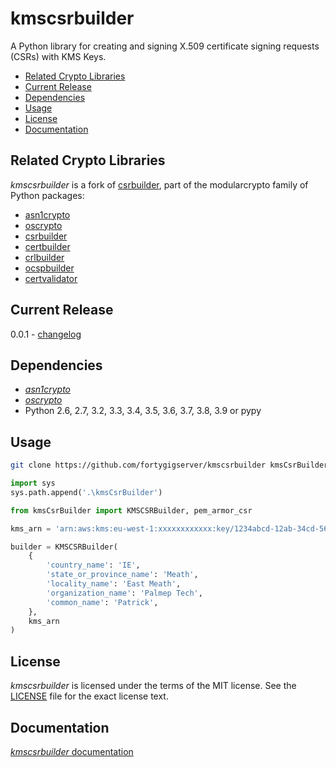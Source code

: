 # kmscsrbuilder

A Python library for creating and signing X.509 certificate signing requests
(CSRs) with KMS Keys.

 - [Related Crypto Libraries](#related-crypto-libraries)
 - [Current Release](#current-release)
 - [Dependencies](#dependencies)
 - [Usage](#usage)
 - [License](#license)
 - [Documentation](#documentation)

## Related Crypto Libraries

*kmscsrbuilder* is a fork of [csrbuilder](https://github.com/wbond/csrbuilder), part of the modularcrypto family of Python packages:

 - [asn1crypto](https://github.com/wbond/asn1crypto)
 - [oscrypto](https://github.com/wbond/oscrypto)
 - [csrbuilder](https://github.com/wbond/csrbuilder)
 - [certbuilder](https://github.com/wbond/certbuilder)
 - [crlbuilder](https://github.com/wbond/crlbuilder)
 - [ocspbuilder](https://github.com/wbond/ocspbuilder)
 - [certvalidator](https://github.com/wbond/certvalidator)

## Current Release

0.0.1 - [changelog](changelog.md)

## Dependencies

 - [*asn1crypto*](https://github.com/wbond/asn1crypto)
 - [*oscrypto*](https://github.com/wbond/oscrypto)
 - Python 2.6, 2.7, 3.2, 3.3, 3.4, 3.5, 3.6, 3.7, 3.8, 3.9 or pypy

## Usage

```bash
git clone https://github.com/fortygigserver/kmscsrbuilder kmsCsrBuilder
```

```python
import sys
sys.path.append('.\kmsCsrBuilder')

from kmsCsrBuilder import KMSCSRBuilder, pem_armor_csr

kms_arn = 'arn:aws:kms:eu-west-1:xxxxxxxxxxxx:key/1234abcd-12ab-34cd-56ef-1234567890ab'

builder = KMSCSRBuilder(
    {
        'country_name': 'IE',
        'state_or_province_name': 'Meath',
        'locality_name': 'East Meath',
        'organization_name': 'Palmep Tech',
        'common_name': 'Patrick',
    },
    kms_arn
)
```

## License

*kmscsrbuilder* is licensed under the terms of the MIT license. See the
[LICENSE](LICENSE) file for the exact license text.

## Documentation

[*kmscsrbuilder* documentation](docs/readme.md)


